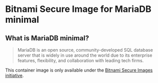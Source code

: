 # Bitnami Secure Image for MariaDB minimal

## What is MariaDB minimal?

> MariaDB is an open source, community-developed SQL database server that is widely in use around the world due to its enterprise features, flexibility, and collaboration with leading tech firms.

This container image is only available under the [Bitnami Secure Images initiative](https://news.broadcom.com/app-dev/broadcom-introduces-bitnami-secure-images-for-production-ready-containerized-applications).